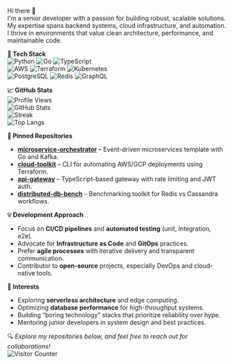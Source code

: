 Hi there 👋  
I'm a senior developer with a passion for building robust, scalable solutions. My expertise spans backend systems, cloud infrastructure, and automation. I thrive in environments that value clean architecture, performance, and maintainable code.  

**🔧 Tech Stack**  
![Python](https://img.shields.io/badge/-Python-3776AB?logo=python&logoColor=white) ![Go](https://img.shields.io/badge/-Go-00ADD8?logo=go&logoColor=white) ![TypeScript](https://img.shields.io/badge/-TypeScript-3178C6?logo=typescript&logoColor=white)  
![AWS](https://img.shields.io/badge/-AWS-232F3E?logo=amazon-aws) ![Terraform](https://img.shields.io/badge/-Terraform-623CE4?logo=terraform) ![Kubernetes](https://img.shields.io/badge/-Kubernetes-326CE5?logo=kubernetes)  
![PostgreSQL](https://img.shields.io/badge/-PostgreSQL-4169E1?logo=postgresql) ![Redis](https://img.shields.io/badge/-Redis-DC382D?logo=redis) ![GraphQL](https://img.shields.io/badge/-GraphQL-E10098?logo=graphql)  

**📈 GitHub Stats**  
![Profile Views](https://komarev.com/ghpvc/?username=vigdisjons379&color=blue)  
![GitHub Stats](https://github-readme-stats.vercel.app/api?username=vigdisjons379&show_icons=true&theme=dark&hide_title=true)  
![Streak](https://github-readme-streak-stats.herokuapp.com?user=vigdisjons379&theme=dark&date_format=M%20j%5B%2C%20Y%5D)  
![Top Langs](https://github-readme-stats.vercel.app/api/top-langs/?username=vigdisjons379&layout=compact&theme=dark&hide_title=true)  

**🚀 Pinned Repositories**  
- [**microservice-orchestrator**](https://github.com/vigdisjons379/microservice-orchestrator) – Event-driven microservices template with Go and Kafka.  
- [**cloud-toolkit**](https://github.com/vigdisjons379/cloud-toolkit) – CLI for automating AWS/GCP deployments using Terraform.  
- [**api-gateway**](https://github.com/vigdisjons379/api-gateway) – TypeScript-based gateway with rate limiting and JWT auth.  
- [**distributed-db-bench**](https://github.com/vigdisjons379/distributed-db-bench) – Benchmarking toolkit for Redis vs Cassandra workflows.  

**💡 Development Approach**  
- Focus on **CI/CD pipelines** and **automated testing** (unit, integration, e2e).  
- Advocate for **Infrastructure as Code** and **GitOps** practices.  
- Prefer **agile processes** with iterative delivery and transparent communication.  
- Contributor to **open-source** projects, especially DevOps and cloud-native tools.  

**🌱 Interests**  
- Exploring **serverless architecture** and edge computing.  
- Optimizing **database performance** for high-throughput systems.  
- Building “boring technology” stacks that prioritize reliability over hype.  
- Mentoring junior developers in system design and best practices.  

🔍 *Explore my repositories below, and feel free to reach out for collaborations!*  
![Visitor Counter](https://visitor-badge.glitch.me/badge?page_id=vigdisjons379.vigdisjons379)
